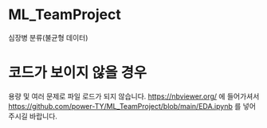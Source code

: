 # ML_TeamProject
심장병 분류(불균형 데이터)
# 코드가 보이지 않을 경우
용량 및 여러 문제로 파일 로드가 되지 않습니다. https://nbviewer.org/ 에 들어가셔서 https://github.com/power-TY/ML_TeamProject/blob/main/EDA.ipynb 를 넣어주시길 바랍니다.
